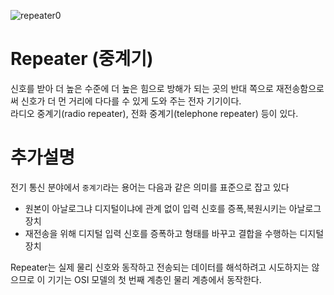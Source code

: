 ![repeater0](https://melonicedlatte.com/assets/images/202003/EDEADF42-C515-40E2-A5B3-C30934272BC7.png)
# Repeater (중계기)
 신호를 받아 더 높은 수준에 더 높은 힘으로 방해가 되는 곳의 반대 쪽으로 재전송함으로써 신호가 더 먼 거리에 다다를 수 있게 도와 주는 전자 기기이다.
<br/> 라디오 중계기(radio repeater), 전화 중계기(telephone repeater) 등이 있다.


# 추가설명

전기 통신 분야에서 `중계기`라는 용어는 다음과 같은 의미를 표준으로 잡고 있다
* 원본이 아날로그냐 디지털이냐에 관계 없이 입력 신호를 증폭,복원시키는 아날로그 장치
* 재전송을 위해 디지털 입력 신호를 증폭하고 형태를 바꾸고 결합을 수행하는 디지털 장치

Repeater는 실제 물리 신호와 동작하고 전송되는 데이터를 해석하려고 시도하지는 않으므로 이 기기는 OSI 모델의 첫 번째 계층인 물리 계층에서 동작한다.